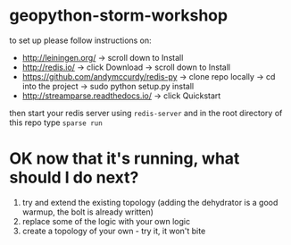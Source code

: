 # geopython-storm-workshop


to set up please follow instructions on:

* http://leiningen.org/ → scroll down to Install 
* http://redis.io/ → click Download → scroll down to Install
* https://github.com/andymccurdy/redis-py → clone repo locally → cd into the project → sudo python setup.py install
* http://streamparse.readthedocs.io/ → click Quickstart


then start your redis server using `redis-server`
and in the root directory of this repo type `sparse run`
 
# OK now that it's running, what should I do next?
1. try and extend the existing topology (adding the dehydrator is a good warmup, the bolt is already written)
2. replace some of the logic with your own logic
3. create a topology of your own - try it, it won't bite
